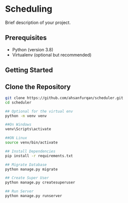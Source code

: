 # Scheduling

Brief description of your project.

## Prerequisites

- Python (version 3.8)
- Virtualenv (optional but recommended)

## Getting Started

## Clone the Repository

```bash
git clone https://github.com/ahsanfurqan/scheduler.git
cd scheduler

## Optional for the virtual env
python -m venv venv

##On Windows 
venv\Scripts\activate

##ON Linux
source venv/bin/activate

## Install Dependencies
pip install -r requirements.txt

## Migrate Database
python manage.py migrate

## Create Super User
python manage.py createsuperuser

## Run Server
python manage.py runserver


